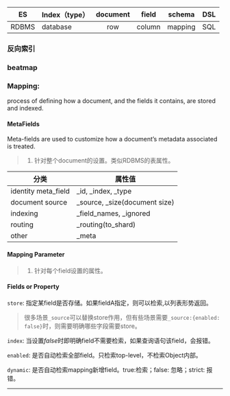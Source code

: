 | ES | Index（type） | document | field  | schema | DSL |
|:-:|---|:-:|---|---|---|
| RDBMS | database | row      | column | mapping | SQL |

### 反向索引

### beatmap

### Mapping: 

 process of defining how a document, and the fields it contains, are stored and indexed.

#### MetaFields

Meta-fields are used to customize how a document’s metadata associated is treated.

> 1. 针对整个document的设置。类似RDBMS的表属性。

| 分类                | 属性值                        |
| ------------------- | ----------------------------- |
| identity meta_field | _id, _index, _type            |
| document source     | _source, _size(document size) |
| indexing            | _field_names, _ignored        |
| routing             | _routing(to_shard)            |
| other               | _meta                         |

#### Mapping Parameter

> 1. 针对每个field设置的属性。

#### Fields or Property

`store`: 指定某field是否存储。如果fieldA指定，则可以检索,以列表形势返回。

> 很多场景`_source`可以替换store作用，但有些场景需要`_source:{enabled: false}`时，则需要明确哪些字段需要store。

`index`: 当设置*false*时即明确field不需要检索，如果查询语句该field，会报错。

`enabled`: 是否自动检索全部field。只检索top-level，不检索Object内部。

`dynamic`: 是否自动检索mapping新增field。true:检索；false: 忽略；strict: 报错。 



___

[^基本概念]: [10个基本概念](file:///Users/yao/Dropbox/文章/Tech/ES/10 Elasticsearch Concepts You Need to Learn _ Logz.io __ Reader View.pdf)
[^ metafield]: [meta fields 5大类常用属性](file:///Users/yao/Dropbox/文章/Tech/ES/meta_fields.pdf)

